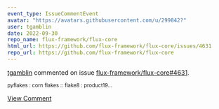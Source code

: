 ```yaml
---
event_type: IssueCommentEvent
avatar: "https://avatars.githubusercontent.com/u/299842?"
user: tgamblin
date: 2022-09-30
repo_name: flux-framework/flux-core
html_url: https://github.com/flux-framework/flux-core/issues/4631
repo_url: https://github.com/flux-framework/flux-core
---
```


<a href='https://github.com/tgamblin' target='_blank'>tgamblin</a> commented on issue <a href='https://github.com/flux-framework/flux-core/issues/4631' target='_blank'>flux-framework/flux-core#4631</a>.

<small>pyflakes : corn flakes :: flake8 : product19...</small>

<a href='https://github.com/flux-framework/flux-core/issues/4631' target='_blank'>View Comment</a>